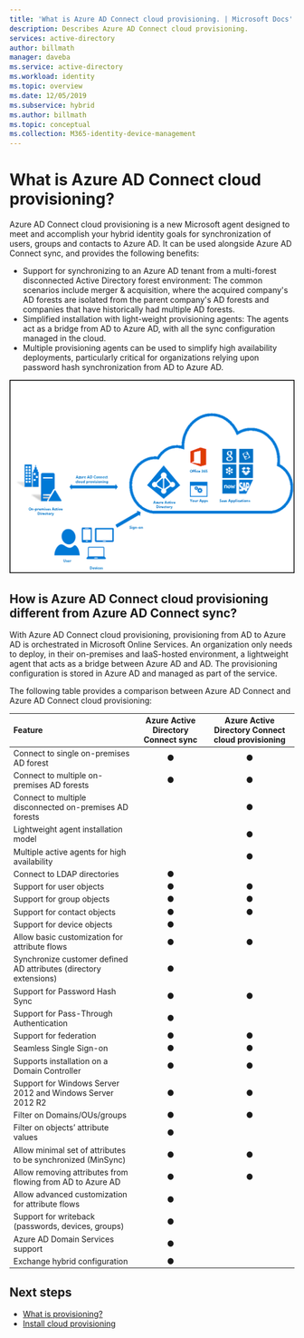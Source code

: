 ```yaml
---
title: 'What is Azure AD Connect cloud provisioning. | Microsoft Docs'
description: Describes Azure AD Connect cloud provisioning.
services: active-directory
author: billmath
manager: daveba
ms.service: active-directory
ms.workload: identity
ms.topic: overview
ms.date: 12/05/2019
ms.subservice: hybrid
ms.author: billmath
ms.topic: conceptual
ms.collection: M365-identity-device-management
---
```


# What is Azure AD Connect cloud provisioning?
Azure AD Connect cloud provisioning is a new Microsoft agent designed to meet and accomplish your hybrid identity goals for synchronization of users, groups and contacts to Azure AD.  It can be used alongside Azure AD Connect sync, and provides the following benefits:
    
- Support for synchronizing to an Azure AD tenant from a multi-forest disconnected Active Directory forest environment: The common scenarios include merger & acquisition, where the acquired company's AD forests are isolated from the parent company's AD forests and companies that have historically had multiple AD forests.
- Simplified installation with light-weight provisioning agents: The agents act as a bridge from AD to Azure AD, with all the sync configuration managed in the cloud. 
- Multiple provisioning agents can be used to simplify high availability deployments, particularly critical for organizations relying upon password hash synchronization from AD to Azure AD.


![What is Azure AD Connect](media/what-is-cloud-provisioning/architecture.png)

## How is Azure AD Connect cloud provisioning different from Azure AD Connect sync?
With Azure AD Connect cloud provisioning, provisioning from AD to Azure AD is orchestrated in Microsoft Online Services. An organization only needs to deploy, in their on-premises and IaaS-hosted environment, a lightweight agent that acts as a bridge between Azure AD and AD. The provisioning configuration is stored in Azure AD and managed as part of the service.

The following table provides a comparison between Azure AD Connect and Azure AD Connect cloud provisioning:

| Feature | Azure Active Directory Connect sync| Azure Active Directory Connect cloud provisioning |
|:--- |:---:|:---:|
|Connect to single on-premises AD forest|● |● |
| Connect to multiple on-premises AD forests |● |● |
| Connect to multiple disconnected on-premises AD forests | |● |
| Lightweight agent installation model | |● |
| Multiple active agents for high availability | |● |
| Connect to LDAP directories|●| | 
| Support for user objects |● |● |
| Support for group objects |● |● |
| Support for contact objects |● |● |
| Support for device objects |● | |
| Allow basic customization for attribute flows |● |● |
| Synchronize customer defined AD attributes (directory extensions) |● | |
| Support for Password Hash Sync |●|●|
| Support for Pass-Through Authentication |●||
| Support for federation |●|●|
| Seamless Single Sign-on|● |●|
| Supports installation on a Domain Controller |● |● |
| Support for Windows Server 2012 and Windows Server 2012 R2 |● |● |
| Filter on Domains/OUs/groups |● |● |
| Filter on objects’ attribute values |● | |
| Allow minimal set of attributes to be synchronized (MinSync) |● |● |
| Allow removing attributes from flowing from AD to Azure AD |● |● |
| Allow advanced customization for attribute flows |● | |
| Support for writeback (passwords, devices, groups) |● | |
| Azure AD Domain Services support|● | |
| Exchange hybrid configuration |● | |

## Next steps 

- [What is provisioning?](what-is-provisioning.md)
- [Install cloud provisioning](how-to-install.md)
